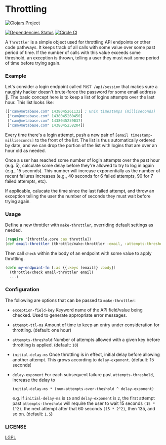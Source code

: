 # Throttling

[![Clojars Project](https://clojars.org/metabase/throttle/latest-version.svg)](http://clojars.org/metabase/throttle)

[![Dependencies Status](http://jarkeeper.com/metabase/throttle/status.png)](http://jarkeeper.com/metabase/throttle) [![Circle CI](https://circleci.com/gh/metabase/throttle.svg?style=svg)](https://circleci.com/gh/metabase/throttle)

A `Throttler` is a simple object used for throttling API endpoints or other code pathways. It keeps track of all calls with some value over some past period of time. If the number of calls with this value exceeds some threshold,
an exception is thrown, telling a user they must wait some period of time before trying again.

### Example

Let's consider a login endpoint called `POST /api/session` that makes sure a naughty hacker doesn't brute-force the password for some email address :speak_no_evil:.
The basic concept here is to keep a list of logins attempts over the last hour. This list looks like:

```clojure
(["cam@metabase.com" 1438045261132] ; Unix timestamps (milliseconds)
 ["cam@metabase.com" 1438045260450]
 ["cam@metabase.com" 1438045259037]
 ["cam@metabase.com" 1438045258204])
```

Every time there's a login attempt, push a new pair of `[email timestamp-milliseconds]` to the front of the list.
The list is thus automatically ordered by date, and we can drop the portion of the list with logins that are over
an hour old as needed.

Once a user has reached some number of login attempts over the past hour (e.g. 5), calculate some delay before
they're allowed to try to log in again (e.g., 15 seconds). This number will increase exponentially as the number of
recent failures increases (e.g., 40 seconds for 6 failed attempts, 90 for 7 failed attempts, etc).

If applicable, calucate the time since the last failed attempt, and throw an exception telling the user the number
of seconds they must wait before trying again.

### Usage

Define a new throttler with `make-throttler`, overriding default settings as needed.

```clojure
(require '[throttle.core :as throttle])
(def email-throttler (throttle/make-throttler :email, :attempts-threshold 10))
```

Then call `check` within the body of an endpoint with some value to apply throttling.

```clojure
(defn my-endpoint-fn [:as {{:keys [email]} :body}]
  (throttle/check email-throttler email)
  ...)
```

### Configuration

The following are options that can be passed to `make-throttler`:

*  `exception-field-key`
    Keyword name of the API field/value being checked. Used to generate appropriate error messages.
*  `attempt-ttl-ms`
    Amount of time to keep an entry under consideration for throttling. (default: one hour)
*  `attempts-threshold`
    Number of attempts allowed with a given key before throttling is applied. (default: `10`)
*  `initial-delay-ms`
    Once throttling is in effect, initial delay before allowing another attempt. This grows according to `delay-exponent`. (default: 15 seconds)
*  `delay-exponent`
    For each subsequent failure past `attempts-threshold`, increase the delay to

    ```
    initial-delay-ms * (num-attempts-over-theshold ^ delay-exponent)
    ```

    e.g. if `initial-delay-ms` is `15` and `delay-exponent` is `2`, the first attempt past `attempts-threshold` will require the user to wait 15 seconds
    `(15 * 1^2)`, the next attempt after that 60 seconds `(15 * 2^2)`, then 135, and so on. (default: `1.5`)

### LICENSE

[LGPL](https://www.gnu.org/licenses/lgpl.txt)

